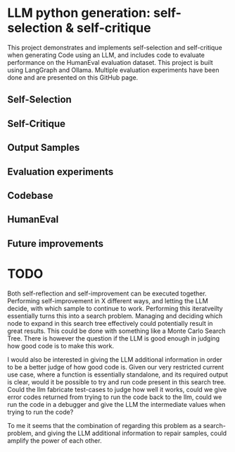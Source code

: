 # LLM python generation: self-selection & self-critique
This project demonstrates and implements self-selection and self-critique when generating Code using an LLM, and includes code to evaluate performance on the HumanEval evaluation dataset. This project is built using LangGraph and Ollama. Multiple evaluation experiments have been done and are presented on this GitHub page.


## Self-Selection

## Self-Critique

## Output Samples

## Evaluation experiments

## Codebase

## HumanEval

## Future improvements
# TODO
Both self-reflection and self-improvement can be executed together. Performing self-improvement in X different ways, and letting the LLM decide, with which sample to continue to work. Performing this iteratveilty essentially turns this into a search problem. Managing and deciding which node to expand in this search tree effectively could potentially result in great results. This could be done with something like a Monte Carlo Search Tree. There is however the question if the LLM is good enough in judging how good code is to make this work.

I would also be interested in giving the LLM additional information in order to be a better judge of how good code is. Given our very restricted current use case, where a function is essentially standalone, and its required output is clear, would it be possible to try and run code present in this search tree. Could the llm fabricate test-cases to judge how well it works, could we give error codes returned from trying to run the code back to the llm, could we run the code in a debugger and give the LLM the intermediate values when trying to run the code?

To me it seems that the combination of regarding this problem as a search-problem, and giving the LLM additional information to repair samples, could amplify the power of each other.

